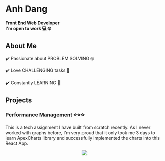 # Anh Dang
**Front End Web Developer** <br>
**I'm open to work 💻 🤓**
## About Me
✔️ Passionate about PROBLEM SOLVING 🤓 <br>

✔️ Love CHALLENGING tasks 🤯 <br>

✔️ Constantly LEARNING 📝 <br>

## Projects
### Performance Management ⭐️⭐️⭐️
This is a tech assignment I have built from scratch recently. As I never worked with graphs before, I'm very proud that it only took me  3 days to learn ApexCharts library and successfully implemented the charts into this React App.

<p align="center"><img src="https://media.giphy.com/media/jq0Oe8JWR6IEvqOjL4/giphy.gif"></p>



